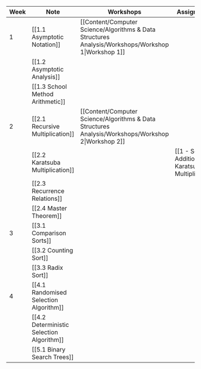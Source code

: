 
| Week | Note                                      | Workshops                                                                                           | Assignments                                        | Quizzes                |
| ---- | ----------------------------------------- | --------------------------------------------------------------------------------------------------- | -------------------------------------------------- | ---------------------- |
| 1    | [[1.1 Asymptotic Notation]]               | [[Content/Computer Science/Algorithms & Data Structures Analysis/Workshops/Workshop 1\|Workshop 1]] |                                                    |                        |
|      | [[1.2 Asymptotic Analysis]]               |                                                                                                     |                                                    |                        |
|      | [[1.3 School Method Arithmetic]]          |                                                                                                     |                                                    | [[Integer Arithmetic]] |
| 2    | [[2.1 Recursive Multiplication]]          | [[Content/Computer Science/Algorithms & Data Structures Analysis/Workshops/Workshop 2\|Workshop 2]] |                                                    |                        |
|      | [[2.2 Karatsuba Multiplication]]          |                                                                                                     | [[1 - School Addition + Karatsuba Multiplication]] |                        |
|      | [[2.3 Recurrence Relations]]              |                                                                                                     |                                                    |                        |
|      | [[2.4 Master Theorem]]                    |                                                                                                     |                                                    |                        |
| 3    | [[3.1 Comparison Sorts]]                  |                                                                                                     |                                                    |                        |
|      | [[3.2 Counting Sort]]                     |                                                                                                     |                                                    |                        |
|      | [[3.3 Radix Sort]]                        |                                                                                                     |                                                    |                        |
| 4    | [[4.1 Randomised Selection Algorithm]]    |                                                                                                     |                                                    |                        |
|      | [[4.2 Deterministic Selection Algorithm]] |                                                                                                     |                                                    |                        |
|      | [[5.1 Binary Search Trees]]               |                                                                                                     |                                                    |                        |
